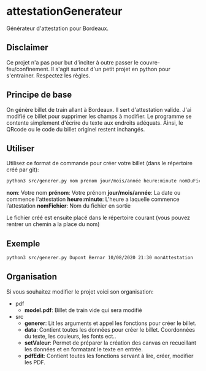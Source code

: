 
# attestationGenerateur
Générateur d'attestation pour Bordeaux. 

## Disclaimer
Ce projet n'a pas pour but d'inciter à outre passer le couvre-feu/confinement.
Il s'agit surtout d'un petit projet en python pour s'entrainer.
Respectez les règles.

## Principe de base
On génère billet de train allant à Bordeaux. Il sert d'attestation valide.
J'ai modifié ce billet pour supprimer les champs à modifier.
Le programme se contente simplement d'écrire du texte aux endroits adéquats.
Ainsi, le QRcode ou le code du billet originel restent inchangés.

## Utiliser

Utilisez ce format de commande pour créer votre billet (dans le répertoire créé par git):

```bash
python3 src/generer.py nom prenom jour/mois/année heure:minute nomDuFichier
```

**nom**: Votre nom
**prénom**: Votre prénom
**jour/mois/année**: La date ou commence l'attestation
**heure:minute**: L'heure a laquelle commence l’attestation
**nomFichier**: Nom du fichier en sortie

Le fichier créé est ensuite placé dans le répertoire courant (vous pouvez rentrer un chemin a la place du nom)

## Exemple
```bash
python3 src/generer.py Dupont Bernar 10/08/2020 21:30 monAttestation
```

## Organisation

Si vous souhaitez modifier le projet voici son organisation:

* pdf
	* **model.pdf**: Billet de train vide qui sera modifié
* src
	* **generer**: Lit les arguments et appel les fonctions pour créer le billet.
	* **data**: Contient toutes les données pour créer le billet. Coordonnées du texte, les couleurs, les fonts ect..
	* **setValeur**: Permet de préparer la création des canvas en recueillant les données et en formatant le texte en entrée.
	* **pdfEdit**: Contient toutes les fonctions servant à lire, créer, modifier les PDF.




